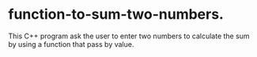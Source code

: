 # function-to-sum-two-numbers.
This C++ program ask the user to enter two numbers to calculate the sum by using a function that pass by value.
